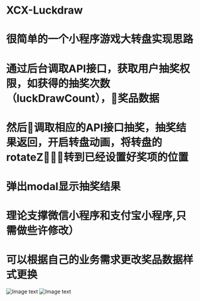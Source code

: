# XCX-Luckdraw
# 很简单的一个小程序游戏大转盘实现思路
# 通过后台调取API接口，获取用户抽奖权限，如获得的抽奖次数（luckDrawCount），奖品数据
# 然后调取相应的API接口抽奖，抽奖结果返回，开启转盘动画，将转盘的rotateZ转到已经设置好奖项的位置
# 弹出modal显示抽奖结果
# 理论支撑微信小程序和支付宝小程序,只需做些许修改）
# 可以根据自己的业务需求更改奖品数据样式更换
![Image text](https://raw.githubusercontent.com/chenxianqi/XCX-Luckdraw/master/1534818664542.jpg)
![Image text](https://raw.githubusercontent.com/chenxianqi/XCX-Luckdraw/master/1534818687969.jpg)